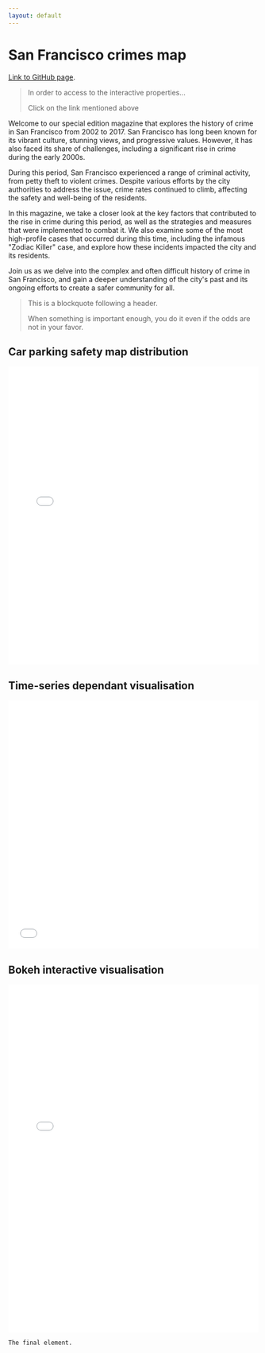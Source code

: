 ```yaml
---
layout: default
---
```


# San Francisco crimes map

[Link to GitHub page](https://kocation.github.io).

> In order to access to the interactive properties...
>
> Click on the link mentioned above


Welcome to our special edition magazine that explores the history of crime in San Francisco from 2002 to 2017. San Francisco has long been known for its vibrant culture, stunning views, and progressive values. However, it has also faced its share of challenges, including a significant rise in crime during the early 2000s.

During this period, San Francisco experienced a range of criminal activity, from petty theft to violent crimes. Despite various efforts by the city authorities to address the issue, crime rates continued to climb, affecting the safety and well-being of the residents.

In this magazine, we take a closer look at the key factors that contributed to the rise in crime during this period, as well as the strategies and measures that were implemented to combat it. We also examine some of the most high-profile cases that occurred during this time, including the infamous "Zodiac Killer" case, and explore how these incidents impacted the city and its residents.

Join us as we delve into the complex and often difficult history of crime in San Francisco, and gain a deeper understanding of the city's past and its ongoing efforts to create a safer community for all.


> This is a blockquote following a header.
>
> When something is important enough, you do it even if the odds are not in your favor.

## Car parking safety map distribution

<iframe src="SF_crime_map.html" height="600px" width="100%" style="border:none;"></iframe>



## Time-series dependant visualisation

<div style="text-align: center;">
<p align="center"><iframe src="Graphic.jpg" height="500px" width="100%" style="border:none;"></iframe></p>
</div>

## Bokeh interactive visualisation

<div style="text-align: center;">
<p align="center"><iframe src="Bokeh.html" height="700px" width="100%" style="border:none;"></iframe></p>
</div>

```
The final element.
```
